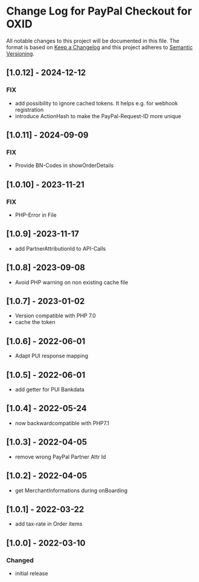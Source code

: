 # Change Log for PayPal Checkout for OXID

All notable changes to this project will be documented in this file.
The format is based on [Keep a Changelog](http://keepachangelog.com/)
and this project adheres to [Semantic Versioning](http://semver.org/).

## [1.0.12] - 2024-12-12

### FIX

- add possibility to ignore cached tokens. It helps e.g. for webhook registration
- introduce ActionHash to make the PayPal-Request-ID more unique

## [1.0.11] - 2024-09-09

### FIX

- Provide BN-Codes in showOrderDetails

## [1.0.10] - 2023-11-21

### FIX

- PHP-Error in File

## [1.0.9] -2023-11-17

- add PartnerAttributionId to API-Calls

## [1.0.8] -2023-09-08

- Avoid PHP warning on non existing cache file

## [1.0.7] - 2023-01-02

- Version compatible with PHP 7.0
- cache the token

## [1.0.6] - 2022-06-01

- Adapt PUI response mapping

## [1.0.5] - 2022-06-01

- add getter for PUI Bankdata

## [1.0.4] - 2022-05-24

- now backwardcompatible with PHP7.1

## [1.0.3] - 2022-04-05

- remove wrong PayPal Partner Attr Id

## [1.0.2] - 2022-04-05

- get MerchantInformations during onBoarding

## [1.0.1] - 2022-03-22

- add tax-rate in Order items

## [1.0.0] - 2022-03-10

### Changed
- initial release
